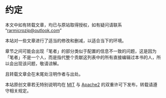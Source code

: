 # 约定

本文中如有转载文章，均已与原站取得授权，如有疑问请联系 “<rarmicrozip@outlook.com>”

本站对一些文章进行了适当的修改和删减，以适合当下的环境。

章节之间可能会出现「笔者」的部分类似于配置的信息不一致的问题，这是因为「笔者」不是一个人，而是指代整个贡献这列表中的所有直接编辑过本书的人，所以会出现该问题，敬请谅解。

且转载文章会在末尾处注明作者与出处。

本站原创文章若无特别说明均在 [MIT](./licenses/LICENSE-MIT.md) 与 [Apache2](./licenses/LICENSE-APACHE.md) 的双重许可下发布，转载请遵守相关规定。
